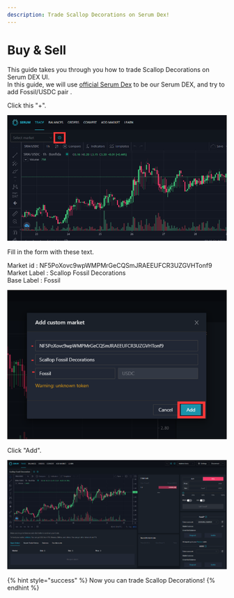 ```yaml
---
description: Trade Scallop Decorations on Serum Dex!
---
```


# Buy & Sell

This guide takes you through you how to trade Scallop Decorations on Serum DEX UI.  
In this guide, we will use [official Serum Dex](https://dex.projectserum.com/) to be our Serum DEX, and try to add Fossil/USDC pair .  
  
  
  
Click this "+".

![](../.gitbook/assets/image%20%2810%29.png)



Fill in the form with these text.

  
Market id : NF5PoXovc9wpWMPMrGeCQSmJRAEEUFCR3UZGVHTonf9  
Market Label : Scallop Fossil Decorations  
Base Label : Fossil  


![](../.gitbook/assets/image%20%2813%29.png)

Click "Add".  


![](../.gitbook/assets/image%20%2812%29.png)

{% hint style="success" %}
Now you can trade Scallop Decorations!
{% endhint %}

